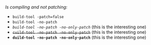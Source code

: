 _Is compiling and not patching:_

- `build-tool ‑patch=false`
- `build-tool ‑no‑patch`
- _`build-tool ‑no‑patch ‑no‑only‑patch`_ (this is the interesting one)
- ~~`cuild-tool ‑no‑patch ‑no‑only‑patch`~~ (this is the interesting one)
- **`duild-tool ‑no‑patch ‑no‑only‑patch`** (this is the interesting one)
